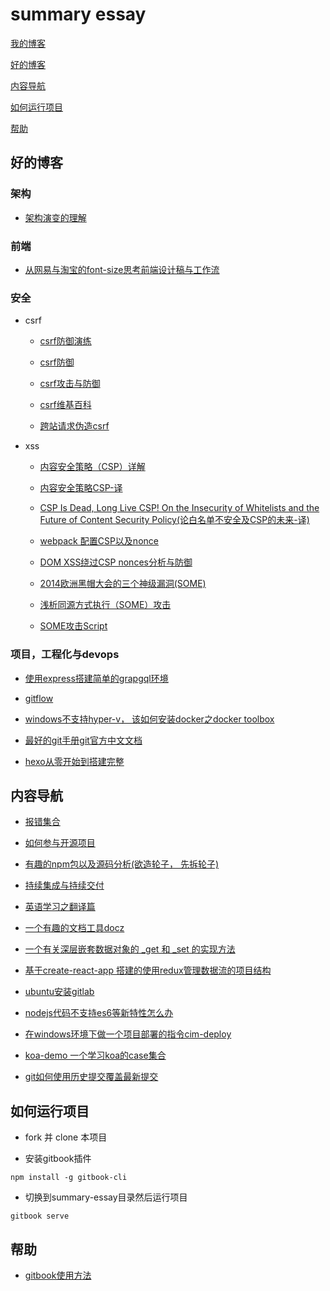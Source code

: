 # summary essay

[我的博客](https://fridego.github.io)

[好的博客](#blog)

[内容导航](#nav)

[如何运行项目](#run)

[帮助](#help)

## <span id="blog">好的博客</span>

### 架构

- [架构演变的理解](http://www.cnblogs.com/zyrblog/p/9085144.html)

### 前端


- [从网易与淘宝的font-size思考前端设计稿与工作流](http://www.cnblogs.com/lyzg/p/4877277.html)

### 安全

- csrf

  - [csrf防御演练](http://www.freebuf.com/column/151816.html)

  - [csrf防御](https://blog.csdn.net/wwqwkg6e/article/details/55655204)

  - [csrf攻击与防御](https://www.ibm.com/developerworks/cn/web/1102_niugang_csrf/)

  - [csrf维基百科](https://en.wikipedia.org/wiki/Cross-site_request_forgery)

  - [跨站请求伪造csrf](https://blog.csdn.net/fhzaitian/article/details/51513797)

- xss

  - [内容安全策略（CSP）详解](https://blog.csdn.net/qq_37943295/article/details/79978761)

  - [内容安全策略CSP-译](https://fridego.github.io/2018/07/12/CSP/)

  - [CSP Is Dead, Long Live CSP! On the Insecurity of Whitelists and the Future of Content Security Policy(论白名单不安全及CSP的未来-译)](https://fridego.github.io/2018/07/13/white-list/)
  
  - [webpack 配置CSP以及nonce](https://webpack.docschina.org/guides/csp/)

  - [DOM XSS绕过CSP nonces分析与防御](http://www.mottoin.com/94791.html)

  - [2014欧洲黑帽大会的三个神级漏洞(SOME)](http://www.aqniu.com/hack-geek/5075.html)

  - [浅析同源方式执行（SOME）攻击](http://www.freebuf.com/articles/web/169873.html)

  - [SOME攻击Script](https://www.aliyun.com/jiaocheng/1011370.html?spm=5176.100033.2.16.535LIE)

### 项目，工程化与devops

- [使用express搭建简单的grapgql环境](https://www.jianshu.com/p/0343b83e0cbb)

- [gitflow](https://www.git-tower.com/learn/git/ebook/cn/command-line/advanced-topics/git-flow)

- [windows不支持hyper-v， 该如何安装docker之docker toolbox](https://docs.docker.com/toolbox/toolbox_install_windows/)

- [最好的git手册git官方中文文档](https://git-scm.com/book/zh/v2)

- [hexo从零开始到搭建完整](https://www.cnblogs.com/visugar/p/6821777.html)


## <span id="nav">内容导航</span>

- [报错集合](https://github.com/fridego/error-collections)

- [如何参与开源项目](open/menu.md)

- [有趣的npm包以及源码分析(欲造轮子， 先拆轮子)](https://github.com/fridego/fine-npms)

- [持续集成与持续交付](cicd/menu.md)

- [英语学习之翻译篇](https://github.com/fridego/translations)

- [一个有趣的文档工具docz](https://github.com/fridego/docx-cn) 

- [一个有关深层嵌套数据对象的 _get 和 _set 的实现方法](tip/_set_get.md)

- [基于create-react-app 搭建的使用redux管理数据流的项目结构](https://github.com/fridego/react-project-constructure)

- [ubuntu安装gitlab](https://blog.csdn.net/ruangong1203/article/details/73065410)

- [nodejs代码不支持es6等新特性怎么办](https://www.jianshu.com/p/a9c27b80af9d)

- [在windows环境下做一个项目部署的指令cim-deploy](tip/deploy.md)

- [koa-demo 一个学习koa的case集合](https://github.com/fridego/koa-demo)

- [git如何使用历史提交覆盖最新提交](tip/gitcover.md)

## <span id="run">如何运行项目</span>

- fork 并 clone 本项目

- 安装gitbook插件

```
npm install -g gitbook-cli
```
- 切换到summary-essay目录然后运行项目

``` 
gitbook serve
```

## <span id="help">帮助</span>

- [gitbook使用方法](http://www.chengweiyang.cn/gitbook/introduction/README.html)

